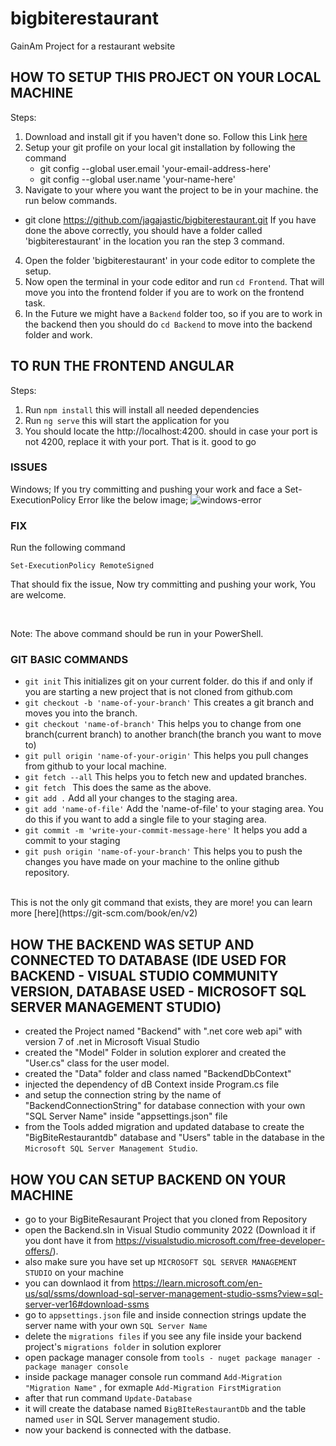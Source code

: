 # bigbiterestaurant

GainAm Project for a restaurant website

## HOW TO SETUP THIS PROJECT ON YOUR LOCAL MACHINE
Steps:
1. Download and install git if you haven't done so. Follow this Link [here](https://git-scm.com/downloads)
2. Setup your git profile on your local git installation by following the command
   - git config --global user.email 'your-email-address-here'
   - git config --global user.name 'your-name-here'
3. Navigate to your where you want the project to be in your machine. the run below commands.
  - git clone https://github.com/jagajastic/bigbiterestaurant.git
If you have done the above correctly, you should have a folder called 'bigbiterestaurant' in the location you ran the step 3 command.
4. Open the folder 'bigbiterestaurant' in your code editor to complete the setup.
5. Now open the terminal in your code editor and run `cd Frontend`. That will move you into the frontend folder if you are to work on the frontend task.
6. In the Future we might have a `Backend` folder too, so if you are to work in the backend then you should do `cd Backend` to move into the backend folder and work.


## TO RUN THE FRONTEND ANGULAR 
Steps:
1. Run `npm install` this will install all needed dependencies 
2. Run  `ng serve` this will start the application for you
3. You should locate the http://localhost:4200. should in case your port is not 4200, replace it with your port.
  That is it. good to go
### ISSUES
Windows; 
If you try committing and pushing your work and face a Set-ExecutionPolicy Error like the below image;
![windows-error](https://github.com/jagajastic/bigbiterestaurant/assets/28712864/b1bc8971-e7c3-4f75-884c-9f7dd43110ac)


### FIX
Run the following command

<be />

`Set-ExecutionPolicy RemoteSigned`

That should fix the issue, Now try committing and pushing your work, You are welcome.

<br />

Note: The above command should be run in your PowerShell. 

### GIT BASIC COMMANDS
- `git init` This initializes git on your current folder. do this if and only if you are starting a new project that is not cloned from github.com
- `git checkout -b 'name-of-your-branch'` This creates a git branch and moves you into the branch.
- `git checkout 'name-of-branch'` This helps you to change from one branch(current branch) to another branch(the branch you want to move to)
- `git pull origin 'name-of-your-origin'` This helps you pull changes from github to your local machine.
- `git fetch --all` This helps you to fetch new and updated branches.
- `git fetch ` This does the same as the above.
- `git add .` Add all your changes to the staging area.
- `git add 'name-of-file'` Add the 'name-of-file' to your staging area. You do this if you want to add a single file to your staging area.
- `git commit -m 'write-your-commit-message-here'` It helps you add a commit to your staging
- `git push origin 'name-of-your-branch'` This helps you to push the changes you have made on your machine to the online github repository.

<br />
This is not the only git command that exists, they are more! you can learn more [here](https://git-scm.com/book/en/v2) 

## HOW THE BACKEND WAS SETUP AND CONNECTED TO DATABASE (IDE USED FOR BACKEND - VISUAL STUDIO COMMUNITY VERSION, DATABASE USED - MICROSOFT SQL SERVER MANAGEMENT STUDIO)
-   created the Project named "Backend" with ".net core web api" with version 7 of .net in Microsoft Visual Studio
-   created the "Model" Folder in solution explorer and created the "User.cs" class for the user model.
-   created the "Data" folder and class named "BackendDbContext"
-   injected the dependency of dB Context inside Program.cs file
-   and setup the connection string by the name of "BackendConnectionString" for database connection with your own "SQL Server Name" inside "appsettings.json" file
-   from the Tools added migration and updated database to create the "BigBiteRestaurantdb" database and "Users" table in the database in the `Microsoft SQL Server Management Studio`.


## HOW YOU CAN SETUP BACKEND ON YOUR MACHINE
-   go to your BigBiteResaurant Project that you cloned from Repository
-   open the Backend.sln in Visual Studio community 2022 (Download it if you dont have it from https://visualstudio.microsoft.com/free-developer-offers/).
-   also make sure you have set up  `MICROSOFT SQL SERVER MANAGEMENT STUDIO` on your machine
-   you can downlaod it from https://learn.microsoft.com/en-us/sql/ssms/download-sql-server-management-studio-ssms?view=sql-server-ver16#download-ssms
-   go to `appsettings.json` file and inside connection strings update the server name with your own `SQL Server Name`
-   delete the `migrations files` if you see any file inside your backend project's `migrations folder` in solution explorer
-   open package manager console from `tools - nuget package manager - package manager console`
-   inside package manager console run command `Add-Migration "Migration Name"` , for exmaple  `Add-Migration FirstMigration`
-   after that run command `Update-Database`
-   it will create the database named `BigBIteRestaurantDb`  and the table named `user` in SQL Server management studio.  
-   now your backend is connected with the datbase.  

   

